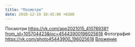 ```yaml
---
title: "Посмотри"
date: 2010-12-19 18:42:00 +0300
---
```


Посмотри
<a class="vk-attach" href="https://vk.com/app2021015_41076938?from_id=105704423&loc=45443900196025618">https://vk.com/app2021015_41076938?from_id=105704423&loc=45443900196025618</a>
Фотография
<a class="vk-attach" href="https://vk.com/photo45443900_196025618">https://vk.com/photo45443900_196025618</a>
<a class="vk-attach" href="https://vk.com/photo45443900_196025618">Вложение</a>
